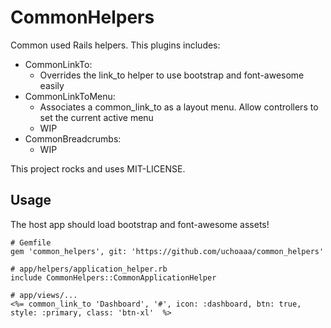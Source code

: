 # CommonHelpers

Common used Rails helpers. This plugins includes:

* CommonLinkTo:
	* Overrides the link_to helper to use bootstrap and font-awesome easily 
* CommonLinkToMenu: 
	* Associates a common_link_to as a layout menu. Allow controllers to set the current active menu
	* WIP
* CommonBreadcrumbs:
	* WIP


This project rocks and uses MIT-LICENSE.

## Usage

The host app should load bootstrap and font-awesome assets!

	# Gemfile
	gem 'common_helpers', git: 'https://github.com/uchoaaa/common_helpers'
	
	# app/helpers/application_helper.rb
	include CommonHelpers::CommonApplicationHelper
	
	# app/views/...
	<%= common_link_to 'Dashboard', '#', icon: :dashboard, btn: true, style: :primary, class: 'btn-xl'  %>
	